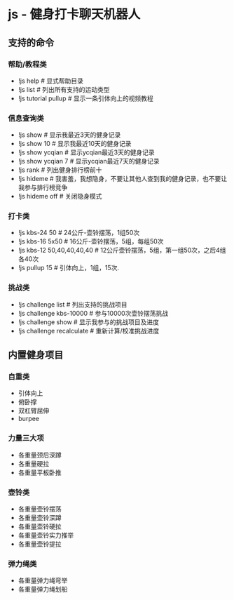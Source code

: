 # js - 健身打卡聊天机器人

## 支持的命令
### 帮助/教程类
- !js help # 显式帮助目录
- !js list # 列出所有支持的运动类型
- !js tutorial pullup # 显示一条引体向上的视频教程

### 信息查询类
- !js show # 显示我最近3天的健身记录
- !js show 10 # 显示我最近10天的健身记录
- !js show ycqian # 显示ycqian最近3天的健身记录
- !js show ycqian 7 # 显示ycqian最近7天的健身记录
- !js rank # 列出健身排行榜前十
- !js hideme # 我害羞，我想隐身，不要让其他人查到我的健身记录，也不要让我参与排行榜竞争
- !js hideme off # 关闭隐身模式

### 打卡类
- !js kbs-24 50 # 24公斤-壶铃摆荡，1组50次
- !js kbs-16 5x50 # 16公斤-壶铃摆荡，5组，每组50次
- !js kbs-12 50,40,40,40,40 # 12公斤壶铃摆荡，5组，第一组50次，之后4组各40次
- !js pullup 15 # 引体向上，1组，15次.

### 挑战类
- !js challenge list # 列出支持的挑战项目
- !js challenge kbs-10000 # 参与10000次壶铃摆荡挑战
- !js challenge show # 显示我参与的挑战项目及进度
- !js challenge recalculate # 重新计算/校准挑战进度

## 内置健身项目
### 自重类
- 引体向上
- 俯卧撑
- 双杠臂屈伸
- burpee

### 力量三大项
- 各重量颈后深蹲
- 各重量硬拉
- 各重量平板卧推

### 壶铃类
- 各重量壶铃摆荡
- 各重量壶铃深蹲
- 各重量壶铃硬拉
- 各重量壶铃实力推举
- 各重量壶铃提拉

### 弹力绳类
- 各重量弹力绳弯举
- 各重量弹力绳划船
